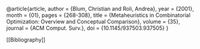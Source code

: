 @article{article,
author = {Blum, Christian and Roli, Andrea},
year = {2001},
month = {01},
pages = {268-308},
title = {Metaheuristics in Combinatorial Optimization: Overview and Conceptual Comparison},
volume = {35},
journal = {ACM Comput. Surv.},
doi = {10.1145/937503.937505}
}

[[Bibliography]]